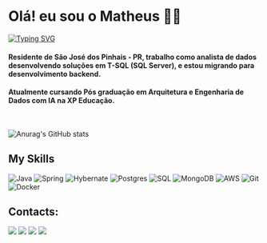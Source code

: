 # Olá! eu sou o Matheus 👋🏻

[![Typing SVG](https://readme-typing-svg.herokuapp.com/?color=fff&size=35&center=true&vCenter=true&width=1000&lines=Bem+vindo+ao+meu+perfil+do+GitHub!+:%29)](https://git.io/typing-svg)

#### Residente de São José dos Pinhais - PR, trabalho como analista de dados desenvolvendo soluções em T-SQL (SQL Server), e estou migrando para desenvolvimento backend.
#### Atualmente cursando Pós graduação em Arquitetura e Engenharia de Dados com IA na XP Educação.

<br/>

![Anurag's GitHub stats](https://github-readme-stats.vercel.app/api?username=monteurmatt&show_icons=true&theme=midnight-purple)
##

## My Skills 
[comment]:![HTML5](https://img.shields.io/badge/HTML5-E34F26?style=for-the-badge&logo=html5&logoColor=white)
[comment]:![CSS3](https://img.shields.io/badge/CSS3-1572B6?style=for-the-badge&logo=css3&logoColor=white)
[comment]:![JavaScript](https://img.shields.io/badge/JavaScript-F7DF1E?style=for-the-badge&logo=javascript&logoColor=black)
![Java](https://img.shields.io/badge/java-%23ED8B00.svg?style=for-the-badge&logo=openjdk&logoColor=white)
![Spring](https://img.shields.io/badge/Spring-6DB33F?style=for-the-badge&logo=spring&logoColor=white)
![Hybernate](https://img.shields.io/badge/Hibernate-59666C?style=for-the-badge&logo=Hibernate&logoColor=white)
![Postgres](https://img.shields.io/badge/PostgreSQL-316192?style=for-the-badge&logo=postgresql&logoColor=white)
![SQL](https://img.shields.io/badge/%20SQL%20Server-CC2927?style=for-the-badge&logo=microsoft%20sql%20server&logoColor=white)
![MongoDB](https://img.shields.io/badge/MongoDB-4EA94B?style=for-the-badge&logo=mongodb&logoColor=white)
![AWS](https://img.shields.io/badge/AWS-FF9900?style=for-the-badge&logo=amazonwebservices&logoColor=white)
![Git](https://img.shields.io/badge/GIT-E44C30?style=for-the-badge&logo=git&logoColor=white)
![Docker](https://img.shields.io/badge/Docker-2CA5E0?style=for-the-badge&logo=docker&logoColor=white)

## Contacts:

<div> 
<a href="https://www.instagram.com/monteiro.mat" target="_blank"><img src="https://img.shields.io/badge/-Instagram-%23E4405F?style=for-the-badge&logo=instagram&logoColor=white"></a>
<a href = "mailto:matheusmon.contato@gmail.com"> <img src="https://img.shields.io/badge/-Gmail-%23333?style=for-the-badge&logo=gmail&logoColor=white" target="_blank"></a>
<a href="https://www.linkedin.com/in/gmonteiromatheus/" target="_blank"><img src="https://img.shields.io/badge/-LinkedIn-%230077B5?style=for-the-badge&logo=linkedin&logoColor=white"  target="_blank"></a> 
<a href="https://www.youtube.com/@porbra" target="_blank"><img src="https://img.shields.io/badge/YouTube-FF0000?style=for-the-badge&logo=youtube&logoColor=white"  target="_blank"></a> 
</div>&nbsp;&nbsp;
